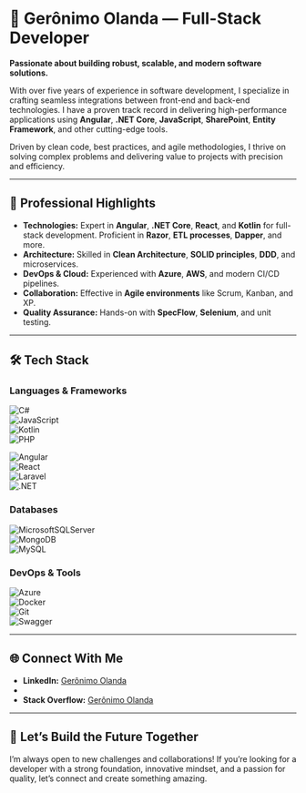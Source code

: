 # 🌟 Gerônimo Olanda — Full-Stack Developer  

**Passionate about building robust, scalable, and modern software solutions.**  

With over five years of experience in software development, I specialize in crafting seamless integrations between front-end and back-end technologies. I have a proven track record in delivering high-performance applications using **Angular**, **.NET Core**, **JavaScript**, **SharePoint**, **Entity Framework**, and other cutting-edge tools.  

Driven by clean code, best practices, and agile methodologies, I thrive on solving complex problems and delivering value to projects with precision and efficiency.  

---

## 💼 Professional Highlights  

- **Technologies:** Expert in **Angular**, **.NET Core**, **React**, and **Kotlin** for full-stack development. Proficient in **Razor**, **ETL processes**, **Dapper**, and more.  
- **Architecture:** Skilled in **Clean Architecture**, **SOLID principles**, **DDD**, and microservices.  
- **DevOps & Cloud:** Experienced with **Azure**, **AWS**, and modern CI/CD pipelines.  
- **Collaboration:** Effective in **Agile environments** like Scrum, Kanban, and XP.  
- **Quality Assurance:** Hands-on with **SpecFlow**, **Selenium**, and unit testing.  

---

## 🛠️ Tech Stack  

### **Languages & Frameworks**  
![C#](https://img.shields.io/badge/c%23-%23239120.svg?style=for-the-badge&logo=csharp&logoColor=white)  
![JavaScript](https://img.shields.io/badge/javascript-%23323330.svg?style=for-the-badge&logo=javascript&logoColor=%23F7DF1E)  
![Kotlin](https://img.shields.io/badge/kotlin-%237F52FF.svg?style=for-the-badge&logo=kotlin&logoColor=white)  
![PHP](https://img.shields.io/badge/php-%23777BB4.svg?style=for-the-badge&logo=php&logoColor=white)  

![Angular](https://img.shields.io/badge/angular-%23DD0031.svg?style=for-the-badge&logo=angular&logoColor=white)  
![React](https://img.shields.io/badge/react-%2320232a.svg?style=for-the-badge&logo=react&logoColor=%2361DAFB)  
![Laravel](https://img.shields.io/badge/laravel-%23FF2D20.svg?style=for-the-badge&logo=laravel&logoColor=white)  
![.NET](https://img.shields.io/badge/.NET-5C2D91?style=for-the-badge&logo=.net&logoColor=white)  

### **Databases**  
![MicrosoftSQLServer](https://img.shields.io/badge/Microsoft%20SQL%20Server-CC2927?style=for-the-badge&logo=microsoft%20sql%20server&logoColor=white)  
![MongoDB](https://img.shields.io/badge/MongoDB-%234ea94b.svg?style=for-the-badge&logo=mongodb&logoColor=white)  
![MySQL](https://img.shields.io/badge/mysql-4479A1.svg?style=for-the-badge&logo=mysql&logoColor=white)  

### **DevOps & Tools**  
![Azure](https://img.shields.io/badge/azure-%230072C6.svg?style=for-the-badge&logo=microsoftazure&logoColor=white)  
![Docker](https://img.shields.io/badge/docker-%230db7ed.svg?style=for-the-badge&logo=docker&logoColor=white)  
![Git](https://img.shields.io/badge/git-%23F05033.svg?style=for-the-badge&logo=git&logoColor=white)  
![Swagger](https://img.shields.io/badge/-Swagger-%23Clojure?style=for-the-badge&logo=swagger&logoColor=white)  

---

## 🌐 Connect With Me  

- **LinkedIn:** [Gerônimo Olanda](https://www.linkedin.com/in/ger%C3%B4nimo-olanda-9a6a4313a/)
- 
- **Stack Overflow:** [Gerônimo Olanda](https://stackoverflow.com/users/15027309/geronimo-olanda)  

---

## 🚀 Let’s Build the Future Together  

I’m always open to new challenges and collaborations! If you’re looking for a developer with a strong foundation, innovative mindset, and a passion for quality, let’s connect and create something amazing.  
